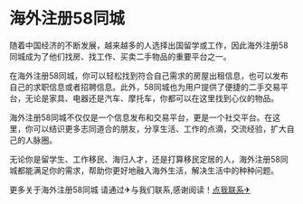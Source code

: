 # 海外注册58同城

随着中国经济的不断发展，越来越多的人选择出国留学或工作，因此海外注册58同城成为了他们找房、找工作、买卖二手物品的重要平台之一。

在海外注册58同城，你可以轻松找到符合自己需求的房屋出租信息，也可以发布自己的求职信息或者招聘信息。此外，58同城也为用户提供了便捷的二手交易平台，无论是家具、电器还是汽车、摩托车，你都可以在这里找到心仪的物品。

海外注册58同城不仅仅是一个信息发布和交易平台，更是一个社交平台。在这里，你可以结识更多志同道合的朋友，分享生活、工作的点滴，交流经验，扩大自己的人脉圈。

无论你是留学生、工作移民、海归人才，还是打算移民定居的人，海外注册58同城都能满足你的需求，帮助你更好地融入海外生活，解决生活中的种种问题。

更多关于海外注册58同城 请通过✈与我们联系,感谢阅读！[点我联系✈](https://docs.G208.com)